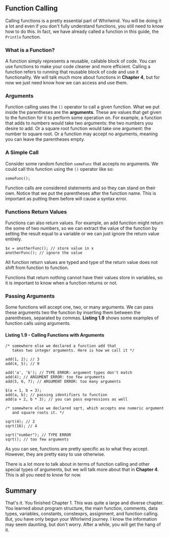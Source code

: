 ## Function Calling
Calling functions is a pretty essential part of Whirlwind.  You will
be doing it a lot and even if you don't fully understand functions, you still
need to know how to do this.  In fact, we have already called a function
in this guide, the `Println` function.

### What is a Function?
A function simply represents a reusable, callable block of code.  You
can use functions to make your code cleaner and more efficient. Calling
a function refers to running that reusable block of code and use it functionality.
We will talk much more about functions in **Chapter 4**, but for now
we just need know how we can access and use them.

### Arguments
Function calling uses the `()` operator to call a given function.  What
we put inside the parentheses are the **arguments**. These are values
that get given to the function for it to perform some operation on.  For
example, a function that adds to numbers would take two arguments:
the two numbers you desire to add. Or a square root function would take
one argument: the number to square root. Or a function may accept no
arguments, meaning you can leave the parentheses empty.

### A Simple Call
Consider some random function `someFunc` that accepts no arguments.
We could call this function using the `()` operator like so:

    someFunc();

Function calls are considered statements and so they can stand on
their own.  Notice that we put the parentheses after the function name.
This is important as putting them before will cause a syntax error.

### Functions Return Values

Functions can also return values.  For example, an add function might
return the some of two numbers, so we can extract the value of the function
by setting the result equal to a variable or we can just ignore the return
value entirely.

    $x = anotherFunc(); // store value in x
    anotherFunc(); // ignore the value

All function return values are typed and type of the return value
does not shift from function to function.

Functions that return nothing cannot have their values store in variables,
so it is important to know when a function returns or not.

### Passing Arguments
Some functions will accept one, two, or many arguments.  We can pass
these arguments two the function by inserting them between the parentheses,
separated by commas. **Listing 1.9** shows some examples of function
calls using arguments.

#### Listing 1.9 - Calling Functions with Arguments

    /* somewhere else we declared a function add that
       takes two integer arguments. Here is how we call it */

    add(1, 2); // 3
    add(4, 5); // 9

    add('a', 'b'); // TYPE ERROR: argument types don't match
    add(4); // ARGUMENT ERROR: too few arguments
    add(5, 6, 7); // ARGUMENT ERROR: too many arguments

    $(a = 1, b = 3);
    add(a, b); // passing identifiers to function
    add(a + 2, b * 3); // you can pass expressions as well

    /* somewhere else we declared sqrt, which accepts one numeric argument
       and square roots it. */

    sqrt(4); // 2
    sqrt(16); // 4

    sqrt("number"); // TYPE ERROR
    sqrt(); // too few arguments

As you can see, functions are pretty specific as to what they accept.
However, they are pretty easy to use otherwise.

There is a lot more to talk about in terms of function calling and
other special types of arguments, but we will talk more
about that in **Chapter 4**.  This is all you need to know for now.

## Summary
That's it.  You finished Chapter 1. This was quite a large and diverse chapter.
You learned about  program structure, the main function, comments,
data types, variables, constants, constexprs, assignment, and function calling.
But, you have only begun your Whirlwind journey.
I know the information may seem daunting, but
don't worry.  After a while, you will get the hang of it.